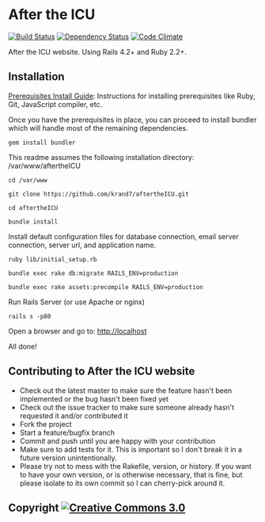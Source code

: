 # After the ICU

[![Build Status](https://travis-ci.org/krand7/aftertheICU.org.svg?branch=master)](https://travis-ci.org/krand7/aftertheICU)
[![Dependency Status](https://gemnasium.com/krand7/aftertheICU.svg)](https://gemnasium.com/krand7/aftertheICU)
[![Code Climate](https://codeclimate.com/github/krand7/aftertheICU/badges/gpa.svg)](https://codeclimate.com/github/krand7/aftertheICU)

After the ICU website. Using Rails 4.2+ and Ruby 2.2+.

## Installation

[Prerequisites Install Guide](https://github.com/remomueller/documentation): Instructions for installing prerequisites like Ruby, Git, JavaScript compiler, etc.

Once you have the prerequisites in place, you can proceed to install bundler which will handle most of the remaining dependencies.

```
gem install bundler
```

This readme assumes the following installation directory: /var/www/aftertheICU

```
cd /var/www

git clone https://github.com/krand7/aftertheICU.git

cd aftertheICU

bundle install
```

Install default configuration files for database connection, email server connection, server url, and application name.

```
ruby lib/initial_setup.rb

bundle exec rake db:migrate RAILS_ENV=production

bundle exec rake assets:precompile RAILS_ENV=production
```

Run Rails Server (or use Apache or nginx)

```
rails s -p80
```

Open a browser and go to: [http://localhost](http://localhost)

All done!

## Contributing to After the ICU website

- Check out the latest master to make sure the feature hasn't been implemented or the bug hasn't been fixed yet
- Check out the issue tracker to make sure someone already hasn't requested it and/or contributed it
- Fork the project
- Start a feature/bugfix branch
- Commit and push until you are happy with your contribution
- Make sure to add tests for it. This is important so I don't break it in a future version unintentionally.
- Please try not to mess with the Rakefile, version, or history. If you want to have your own version, or is otherwise necessary, that is fine, but please isolate to its own commit so I can cherry-pick around it.

## Copyright [![Creative Commons 3.0](http://i.creativecommons.org/l/by-nc-sa/3.0/80x15.png)](http://creativecommons.org/licenses/by-nc-sa/3.0)
